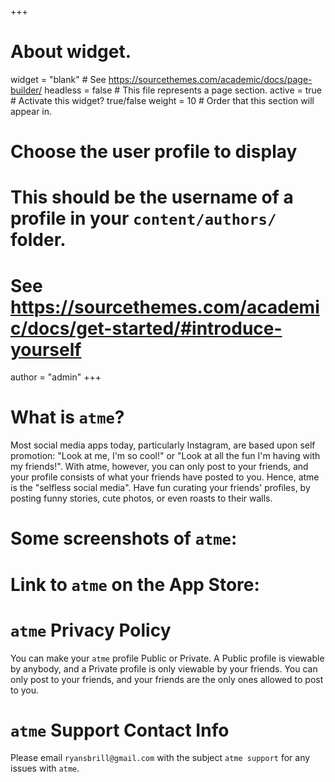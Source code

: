 +++
# About widget.
widget = "blank"  # See https://sourcethemes.com/academic/docs/page-builder/
headless = false  # This file represents a page section.
active = true  # Activate this widget? true/false
weight = 10  # Order that this section will appear in.

# Choose the user profile to display
# This should be the username of a profile in your `content/authors/` folder.
# See https://sourcethemes.com/academic/docs/get-started/#introduce-yourself
author = "admin"
+++

# What is `atme`?

Most social media apps today, particularly Instagram, are based upon self promotion: "Look at me, I'm so cool!" or "Look at all the fun I'm having with my friends!". With atme, however, you can only post to your friends, and your profile consists of what your friends have posted to you. Hence, atme is the "selfless social media". Have fun curating your friends' profiles, by posting funny stories, cute photos, or even roasts to their walls.

# Some screenshots of `atme`:


# Link to `atme` on the App Store:


# `atme` Privacy Policy

You can make your `atme` profile Public or Private. A Public profile is viewable by anybody, and a Private profile is only viewable by your friends. You can only post to your friends, and your friends are the only ones allowed to post to you.

# `atme` Support Contact Info

Please email `ryansbrill@gmail.com` with the subject `atme support` for any issues with `atme`.

